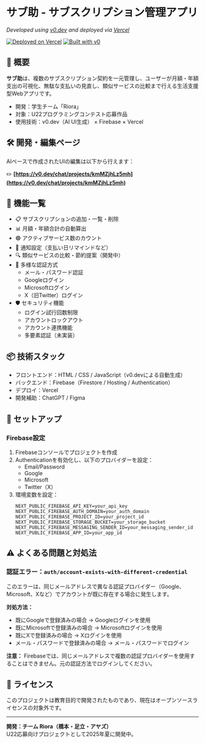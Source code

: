 # サブ助 - サブスクリプション管理アプリ

*Developed using [v0.dev](https://v0.dev) and deployed via [Vercel](https://vercel.com)*

[![Deployed on Vercel](https://img.shields.io/badge/Deployed%20on-Vercel-black?style=for-the-badge&logo=vercel)](https://vercel.com/ruzarohs-projects/v0-web)
[![Built with v0](https://img.shields.io/badge/Built%20with-v0.dev-black?style=for-the-badge)](https://v0.dev/chat/projects/kmMZjhLz5mh)

## 📝 概要

**サブ助**は、複数のサブスクリプション契約を一元管理し、ユーザーが月額・年額支出の可視化、無駄な支払いの見直し、類似サービスの比較まで行える生活支援型Webアプリです。

- 開発：学生チーム「Riora」
- 対象：U22プログラミングコンテスト応募作品
- 使用技術：v0.dev（AI UI生成） × Firebase × Vercel

## 🛠️ 開発・編集ページ

AIベースで作成されたUIの編集は以下から行えます：

✏️ **[https://v0.dev/chat/projects/kmMZjhLz5mh](https://v0.dev/chat/projects/kmMZjhLz5mh)**

## 🚀 機能一覧

- 📋 サブスクリプションの追加・一覧・削除
- 📊 月額・年額合計の自動算出
- 🟣 アクティブサービス数のカウント
- 🔔 通知設定（支払い日リマインドなど）
- 🔍 類似サービスの比較・節約提案（開発中）
- 🔐 多様な認証方式
  - メール・パスワード認証
  - Googleログイン
  - Microsoftログイン
  - X（旧Twitter）ログイン
- 🛡️ セキュリティ機能
  - ログイン試行回数制限
  - アカウントロックアウト
  - アカウント連携機能
  - 多要素認証（未実装）

## 📦 技術スタック

- フロントエンド：HTML / CSS / JavaScript（v0.devによる自動生成）
- バックエンド：Firebase（Firestore / Hosting / Authentication）
- デプロイ：Vercel
- 開発補助：ChatGPT / Figma

## 🔧 セットアップ

### Firebase設定

1. Firebaseコンソールでプロジェクトを作成
2. Authenticationを有効化し、以下のプロバイダーを設定：
   - Email/Password
   - Google
   - Microsoft
   - Twitter（X）
3. 環境変数を設定：
   ```
   NEXT_PUBLIC_FIREBASE_API_KEY=your_api_key
   NEXT_PUBLIC_FIREBASE_AUTH_DOMAIN=your_auth_domain
   NEXT_PUBLIC_FIREBASE_PROJECT_ID=your_project_id
   NEXT_PUBLIC_FIREBASE_STORAGE_BUCKET=your_storage_bucket
   NEXT_PUBLIC_FIREBASE_MESSAGING_SENDER_ID=your_messaging_sender_id
   NEXT_PUBLIC_FIREBASE_APP_ID=your_app_id
   ```

## ⚠️ よくある問題と対処法

### 認証エラー：`auth/account-exists-with-different-credential`

このエラーは、同じメールアドレスで異なる認証プロバイダー（Google、Microsoft、Xなど）でアカウントが既に存在する場合に発生します。

**対処方法：**
- 既にGoogleで登録済みの場合 → Googleログインを使用
- 既にMicrosoftで登録済みの場合 → Microsoftログインを使用
- 既にXで登録済みの場合 → Xログインを使用
- メール・パスワードで登録済みの場合 → メール・パスワードでログイン

**注意：** Firebaseでは、同じメールアドレスで複数の認証プロバイダーを使用することはできません。元の認証方法でログインしてください。

## 📄 ライセンス

このプロジェクトは教育目的で開発されたものであり、現在はオープンソースライセンスの対象外です。

---

**開発：チーム Riora（橋本・足立・アヤズ）**  
U22応募向けプロジェクトとして2025年夏に開発中。
